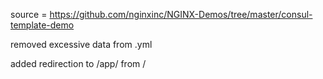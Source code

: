 source = https://github.com/nginxinc/NGINX-Demos/tree/master/consul-template-demo

removed excessive data from .yml

added redirection to /app/ from /

